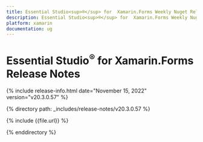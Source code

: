 ```yaml
---
title: Essential Studio<sup>®</sup> for  Xamarin.Forms Weekly Nuget Release Release Notes  
description: Essential Studio<sup>®</sup> for  Xamarin.Forms Weekly Nuget Release Release Notes  
platform: xamarin
documentation: ug
---
```


# Essential Studio<sup>®</sup> for  Xamarin.Forms  Release Notes  

{% include release-info.html date="November 15, 2022"  version="v20.3.0.57" %} 

{% directory path: _includes/release-notes/v20.3.0.57 %}

{% include {{file.url}} %}

{% enddirectory %}